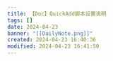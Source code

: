 ```yaml
---
title: 【Doc】QuickAdd脚本设置说明
tags: []
date: 2024-04-23
banner: "[[DailyNote.png]]"
created: 2024-04-23 16:40:36
modified: 2024-04-23 16:41:50
---
```


